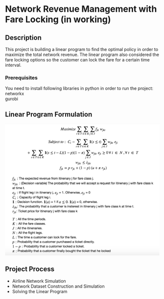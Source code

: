 # Network Revenue Management with Fare Locking (in working)

## Description

This project is building a linear program to find the optimal policy in order to maximize the total network revenue. 
The linear program also considered the fare locking options so the customer can lock the fare for a certain time interval. 


### Prerequisites

You need to install following libraries in python in order to run the project: <br />
networkx <br />
gurobi <br />

## Linear Program Formulation 

![Alt text](Relatives/Full_LP.png)


## Project Process
* Airline Network Simulation
* Network Dataset Construction and Simulation
* Solving the Linear Program




